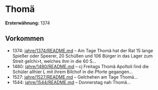 # Thomä

**Ersterwähnung:** 1374

## Vorkommen
- 1374: [jahre/1374/README.md](../jahre/1374/README.md) – Am Tage Thomä hat der Rat 15 lange Spießer oder
Speerer, 20 Schüßen und 106 Bürger in das Lager zum
Streit geſchi>t, welches ihm in die 60 S...
- 1480: [jahre/1480/README.md](../jahre/1480/README.md) – cj Freitags Thomä Apoſtoli ſind die Schüler allhier
L mit ihrem Biſchof in die Pforte gegangen...
- 1527: [jahre/1527/README.md](../jahre/1527/README.md) – Geſchehen am Tage Thomä...
- 1544: [jahre/1544/README.md](../jahre/1544/README.md) – Donnerstag nah
Thomä...

